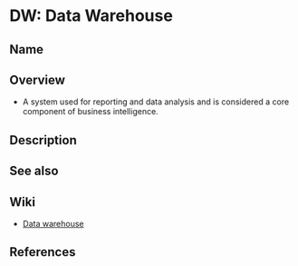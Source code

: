 # DW: Data Warehouse

## Name

## Overview
- A system used for reporting and data analysis and is considered a core component of business intelligence.

## Description

## See also

## Wiki
- [Data warehouse](https://en.wikipedia.org/wiki/Data_warehouse)

## References
